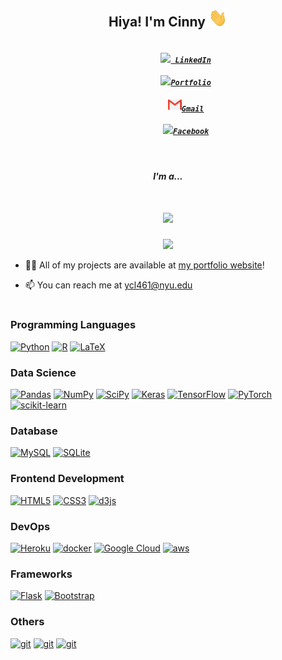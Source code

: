 <h2 align="center">Hiya! I'm Cinny <img src="https://raw.githubusercontent.com/ABSphreak/ABSphreak/master/gifs/Hi.gif" width="30px"></h2>

<h5 align="center">
    <code>
        <a href="https://www.linkedin.com/in/cinny-lin/" title="LinkedIn Profile"><img width="22" src="https://github.com/zumrudu-anka/zumrudu-anka/blob/master/images/linkedin.svg"> LinkedIn</a>
    </code>
    <code>
        <a href="http://cinnylin.github.io" title="Portfolio Website"><img width="22" src="https://icon-library.com/images/paper-clip-icon/paper-clip-icon-18.jpg">Portfolio</a>
    </code>
    <code>
        <a href="mailto:ycl461@nyu.edu" title="Gmail"><img width="22" src="https://github.com/C-mmon/C-mmon/blob/main/svg/gmail.svg">Gmail</a>
    </code>
    <code>
        <a href="https://www.facebook.com/cinny.lin.1231/" title="Facebook"><img width="22" src="https://raw.githubusercontent.com/rahuldkjain/github-profile-readme-generator/master/src/images/icons/Social/facebook.svg">Facebook</a>
    </code>
</h5>

<h1>

<h4 align="center"><i>I'm a...</i></h4>

<h1 align="center">
  <a href="">
    <img src="https://readme-typing-svg.herokuapp.com?lines=data+scientist+for+social+good;aspiring+product+manager">
  </a>
</h1>

<p align="center"><img src="https://profile-counter.glitch.me/CinnyLin/count.svg"/></p>

- 👩‍💻 All of my projects are available at [my portfolio website](http://cinnylin.github.io/)!

- 📫 You can reach me at ycl461@nyu.edu

<h1>

### Programming Languages

<a href="https://www.python.org" target="_blank"><img alt="Python" src="https://img.shields.io/badge/Python-FFD43B?style=for-the-badge&logo=python&logoColor=#3776AB"/></a>
<a href="https://www.r-project.org/" target="_blank"><img alt="R" src="https://img.shields.io/badge/r-276DC3?style=for-the-badge&logo=r&logoColor=white"/></a>
<a href="https://www.latex-project.org/" target="_blank"><img alt="LaTeX" src="https://img.shields.io/badge/latex-008080?style=for-the-badge&logo=latex&logoColor=white"/></a>


### Data Science

<a href="https://pandas.pydata.org/" target="_blank"><img alt="Pandas" src="https://img.shields.io/badge/pandas-150458?style=for-the-badge&logo=pandas&logoColor=white"/></a>
<a href="https://numpy.org/" target="_blank"><img alt="NumPy" src="https://img.shields.io/badge/numpy-013243?style=for-the-badge&logo=numpy&logoColor=white"/></a>
<a href="https://www.scipy.org/" target="_blank"> <img alt="SciPy" src="https://img.shields.io/badge/scipy-8CAAE6?style=for-the-badge&logo=scipy&logoColor=white"/></a>
<a href="https://keras.io/" target="_blank"><img alt="Keras" src="https://img.shields.io/badge/Keras-D00000?style=for-the-badge&logo=Keras&logoColor=white"/></a>
<a href="https://www.tensorflow.org" target="_blank"><img alt="TensorFlow" src="https://img.shields.io/badge/TensorFlow-FF6F00?style=for-the-badge&logo=TensorFlow&logoColor=white"/></a>
<a href="https://pytorch.org/" target="_blank"><img alt="PyTorch" src="https://img.shields.io/badge/PyTorch-EE4C2C?style=for-the-badge&logo=PyTorch&logoColor=white"/></a>
<a href="https://scikit-learn.org/" target="_blank"> <img alt="scikit-learn" src="https://img.shields.io/badge/scikit--learn-F7931E?style=for-the-badge&logo=scikit-learn&logoColor=white"/></a>


### Database

<a href="https://www.mysql.com/" target="_blank"><img alt="MySQL" src="https://img.shields.io/badge/MySQL-4479A1?style=for-the-badge&logo=mysql&logoColor=white"/></a>
<a href="https://www.mysql.com/" target="_blank"><img alt="SQLite" src ="https://img.shields.io/badge/sqlite-003B57?style=for-the-badge&logo=sqlite&logoColor=white"/></a>


### Frontend Development

<a href="https://developer.mozilla.org/en-US/docs/Web/HTML" target="_blank"><img alt="HTML5" src="https://img.shields.io/badge/html5-E34F26?style=for-the-badge&logo=html5&logoColor=white"/></a>
<a href="https://www.w3.org/Style/CSS/" target="_blank"><img alt="CSS3" src="https://img.shields.io/badge/css3-1572B6?style=for-the-badge&logo=css3&logoColor=white"/></a>
<a href="https://d3js.org/" target="_blank"> <img alt="d3js" src="https://img.shields.io/badge/d3.js-F9A03C?style=for-the-badge&logo=d3.js&logoColor=white"/></a>


### DevOps

<a href="https://www.heroku.com/" target="_blank"><img alt="Heroku" src="https://img.shields.io/badge/heroku-%23430098.svg?style=for-the-badge&logo=heroku&logoColor=white"/></a>
<a href="https://www.docker.com/" target="_blank"> <img alt="docker" src="https://img.shields.io/badge/Docker-2496ED?style=for-the-badge&logo=docker&logoColor=white"/></a>
<a href="https://cloud.google.com" target="_blank"><img alt="Google Cloud" src="https://img.shields.io/badge/Google_Cloud-4285F4?style=for-the-badge&logo=google-cloud&logoColor=white"/></a>
<a href="https://aws.amazon.com" target="_blank"> <img alt="aws" src="https://img.shields.io/badge/Amazon_Web_Services-232F3E?style=for-the-badge&logo=AmazonAWS&logoColor=white"/></a>


### Frameworks

<a href="https://flask.palletsprojects.com/" target="_blank"><img alt="Flask" src="https://img.shields.io/badge/flask-000000?style=for-the-badge&logo=flask&logoColor=white"/></a>
<a href="https://getbootstrap.com/" target="_blank"><img alt="Bootstrap" src="https://img.shields.io/badge/bootstrap-7952B3?style=for-the-badge&logo=bootstrap&logoColor=white"/></a>


<!-- ### Software
<a href="https://www.mathworks.com/" target="_blank"> <img src="https://upload.wikimedia.org/wikipedia/commons/2/21/Matlab_Logo.png" alt="matlab" width="40" height="40"/></a> -->


### Others
<a href="https://git-scm.com/" target="_blank"><img alt="git" src="https://img.shields.io/badge/git-F05032?style=for-the-badge&logo=Git&logoColor=white"/></a>
<a href="https://www.apple.com/macos/" target="_blank"><img alt="git" src="https://img.shields.io/badge/mac_os-000000?style=for-the-badge&logo=apple&logoColor=white"/></a>
<a href="https://git-scm.com/" target="_blank"><img alt="git" src="https://img.shields.io/badge/VS_code-007ACC?style=for-the-badge&logo=VisualStudioCode&logoColor=white"/></a>